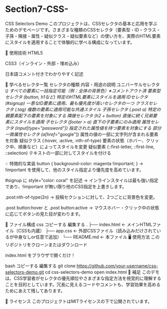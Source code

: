 # Section7-CSS-

CSS Selectors Demo
このプロジェクトは、CSSセレクタの基本と応用を学ぶためのデモページです。さまざまな種類のCSSセレクタ（要素型・ID・クラス・子孫・隣接・属性・疑似クラス・疑似要素など）の使い方を、実際のHTML要素にスタイルを適用することで体験的に学べる構成になっています。

🔧 使用技術
HTML5

CSS3（インライン・外部・埋め込み）

日本語コメント付きでわかりやすく記述

🧪 学べるセレクタ一覧
セレクタの種類	内容・用途の説明
ユニバーサルセレクタ (*)	すべての要素に一括指定可能（例：全体の背景色）※コメントアウト済
要素型セレクタ (button, h1など)	特定のHTML要素にスタイルを適用
IDセレクタ (#signup)	一意なID要素に適用。最も優先度が高いセレクタの一つ
クラスセレクタ (.tag)	複数の要素に適用可能な共通スタイル
子孫セレクタ (.post a)	特定の親要素配下の要素を対象にする
隣接セレクタ (h2 + button)	直後に続く兄弟要素にスタイルを適用
子セレクタ (footer > a)	直下の子要素にのみ適用
属性セレクタ (input[type="password"])	指定された属性値を持つ要素を対象にする
部分一致属性セレクタ (a[href*="google"])	属性の値の一部に文字列が含まれる要素を対象
疑似クラス (:hover, :active, :nth-of-type)	要素の状態（ホバー、クリック中、順番など）によってスタイルを変更
疑似要素 (::first-letter, ::first-line, ::selection)	テキストの一部に対してスタイルを付ける

💡 特徴的な実装
button { background-color: magenta !important; }
→ !important を使用して、他のスタイル指定より優先度を高めています。

#signup に style="color: coral" を記述
→ インラインスタイルは最も強い指定であり、!important が無い限り他のCSS指定を上書きします。

.post:nth-of-type(2n)
→ 投稿セクションに対して、2つごとに背景色を変更。

.post button:hover と .post button:active
→ マウスホバー・クリック中の状態に応じてボタンの見た目が変わります。

📂 ファイル構成
css
コピーする
編集する
.
├── index.html          ← メインHTMLファイル（CSSも内蔵）
├── app.css             ← 外部CSSファイル（読み込みだけされているが中身なしor任意で追加）
└── README.md           ← 本ファイル
🖥️ 使用方法
このリポジトリをクローンまたはダウンロード

index.html をブラウザで開くだけ！

bash
コピーする
編集する
git clone https://github.com/your-username/css-selectors-demo.git
cd css-selectors-demo
open index.html
📘 補足
このデモは、CSS学習者がセレクタの優先順位やさまざまな指定方法を視覚的に理解することを目的としています。冗長に見えるコードやコメントも、学習効果を高めるためにあえて残してあります。

📄 ライセンス
このプロジェクトはMITライセンスの下で公開されています。
